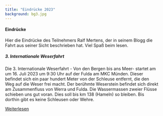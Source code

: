 ```yaml
---
title: "Eindrücke 2023"
background: bg3.jpg
---
```


#### Eindrücke

Hier die Eindrücke des Teilnehmers Ralf Mertens, der in seinem Blogg die Fahrt aus seiner Sicht beschrieben hat. Viel Spaß beim lesen.



##### 3. Internationale Weserfahrt   



Die 3. Internationale Weserfahrt - Von den Bergen bis ans Meer- startet am um 16. Juli 2023 um 9:30 Uhr auf der Fulda am MKC Münden. Dieser befindet sich ein paar hundert Meter von der Schleuse entfernt, die den Weg auf die Weser frei macht. Der berühmte Weserstein befindet sich direkt am Zusammenfluss von Werra und Fulda. Die Wassermassen zweier Flüsse schieben uns gut voran. Dies soll bis km 138 (Hameln) so bleiben. Bis dorthin gibt es keine Schleusen oder Wehre. 

<a href="https://kajakralf.blogspot.com/2023/07/3-int-weserfahrt-von-den-bergen-bis-ans.html" class="btn btn-outline-inverse btn-sm">Weiterlesen</a>



